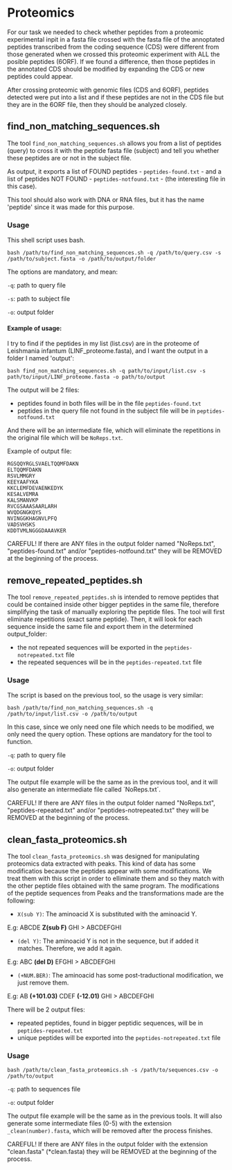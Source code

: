 # Proteomics

For our task we needed to check whether peptides from a proteomic experimental inpit in a fasta file crossed with the fasta file of the annoptated peptides transcribed from the coding sequence (CDS) were different from those generated when we crossed this proteomic experiment with ALL the posible peptides (6ORF). If we found a difference, then those peptides in the annotated CDS should be modified by expanding the CDS or new peptides could appear.

After crossing proteomic with genomic files (CDS and 6ORF), peptides detected were put into a list and if these peptides are not in the CDS file but they are in the 6ORF file, then they should be analyzed closely.

## find_non_matching_sequences.sh

The tool `find_non_matching_sequences.sh` allows you from a list of peptides (query) to cross it with the peptide fasta file (subject) and tell you whether these peptides are or not in the subject file.

As output, it exports a list of FOUND peptides - `peptides-found.txt` - and a list of peptides NOT FOUND - `peptides-notfound.txt` - (the interesting file in this case).

This tool should also work with DNA or RNA files, but it has the name 'peptide' since it was made for this purpose.


### Usage

This shell script uses bash.

`bash /path/to/find_non_matching_sequences.sh -q /path/to/query.csv -s /path/to/subject.fasta -o /path/to/output/folder`

The options are mandatory, and mean:

`-q`: path to query file

`-s`: path to subject file

`-o`: output folder

#### Example of usage:

I try to find if the peptides in my list (list.csv) are in the proteome of Leishmania infantum (LINF_proteome.fasta), and I want the output in a folder I named 'output':

`bash find_non_matching_sequences.sh -q path/to/input/list.csv -s path/to/input/LINF_proteome.fasta -o path/to/output`

The output will be 2 files:

- peptides found in both files will be in the file `peptides-found.txt`
- peptides in the query file not found in the subject file will be in `peptides-notfound.txt`

And there will be an intermediate file, which will eliminate the repetitions in the original file which will be `NoReps.txt`.

Example of output file:

```
RGSQQYRGLSVAELTQQMFDAKN
ELTQQMFDAKN
RSVLMMGRY
KEEYAAFYKA
KKCLEMFDEVAENKEDYK
KESALVEMRA
KALSMANVKP
RVCGSAAASAARLARH
WVQDGNGKQYS
NVINGGKHAGNVLPFQ
VADSVHSKS
KDDTVMLNGGGDAAAVKER
```

CAREFUL! If there are ANY files in the output folder named "NoReps.txt", "peptides-found.txt" and/or "peptides-notfound.txt" they will be REMOVED at the beginning of the process.

## remove_repeated_peptides.sh

The tool `remove_repeated_peptides.sh` is intended to remove peptides that could be contained inside other bigger peptides in the same file, therefore simplifying the task of manually exploring the peptide files. The tool will first eliminate repetitions (exact same peptide). Then, it will look for each sequence inside the same file and export them in the determined output_folder: 

- the not repeated sequences will be exported in the `peptides-notrepeated.txt` file
- the repeated sequences will be in the `peptides-repeated.txt` file

### Usage

The script is based on the previous tool, so the usage is very similar:

`bash /path/to/find_non_matching_sequences.sh -q /path/to/input/list.csv -o /path/to/output`

In this case, since we only need one file which needs to be modified, we only need the query option. These options are mandatory for the tool to function.

`-q`: path to query file

`-o`: output folder

The output file example will be the same as in the previous tool, and it will also generate an intermediate file called ´NoReps.txt´. 

CAREFUL! If there are ANY files in the output folder named "NoReps.txt", "peptides-repeated.txt" and/or "peptides-notrepeated.txt" they will be REMOVED at the beginning of the process.

## clean_fasta_proteomics.sh

The tool `clean_fasta_proteomics.sh` was designed for manipulating proteomics data extracted with peaks. This kind of data has some modificatios because the peptides appear with some modifications. We treat them with this script in order to elliminate them and so they match with the other peptide files obtained with the same program. The modifications of the peptide sequences from Peaks and the transformations made are the following:

- `X(sub Y)`: The aminoacid X is substituted with the aminoacid Y. 

E.g: ABCDE **Z(sub F)** GHI > ABCDEFGHI

- `(del Y)`: The aminoacid Y is not in the sequence, but if added it matches. Therefore, we add it again. 

E.g: ABC **(del D)** EFGHI > ABCDEFGHI

- `(+NUM.BER)`: The aminoacid has some post-traductional modification, we just remove them. 

E.g: AB **(+101.03)** CDEF **(-12.01)** GHI > ABCDEFGHI

There will be 2 output files:

- repeated peptides, found in bigger peptidic sequences, will be in `peptides-repeated.txt`
- unique peptides will be exported into the `peptides-notrepeated.txt` file

### Usage

`bash /path/to/clean_fasta_proteomics.sh -s /path/to/sequences.csv -o /path/to/output`

`-q`: path to sequences file

`-o`: output folder

The output file example will be the same as in the previous tools. It will also generate some intermediate files (0-5) with the extension `_clean(number).fasta`, which will be removed after the process finishes.

CAREFUL! If there are ANY files in the output folder with the extension "clean.fasta" (*clean.fasta) they will be REMOVED at the beginning of the process. 
